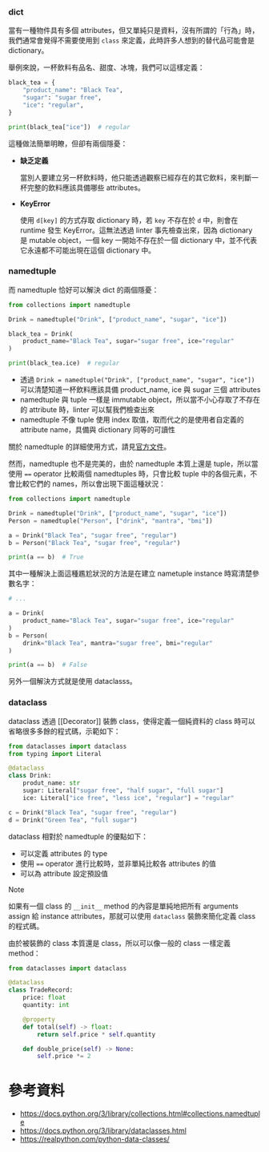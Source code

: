 ### dict

當有一種物件具有多個 attributes，但又單純只是資料，沒有所謂的「行為」時，我們通常會覺得不需要使用到 `class` 來定義，此時許多人想到的替代品可能會是 dictionary。

舉例來說，一杯飲料有品名、甜度、冰塊，我們可以這樣定義：

```Python
black_tea = {
    "product_name": "Black Tea",
    "sugar": "sugar free",
    "ice": "regular",
}

print(black_tea["ice"])  # regular
```

這種做法簡單明瞭，但卻有兩個隱憂：

- **缺乏定義**

    當別人要建立另一杯飲料時，他只能透過觀察已經存在的其它飲料，來判斷一杯完整的飲料應該具備哪些 attributes。

- **KeyError**

    使用 `d[key]` 的方式存取 dictionary 時，若 `key` 不存在於 `d` 中，則會在 runtime 發生 KeyError。這無法透過 linter 事先檢查出來，因為 dictionary 是 mutable object，一個 key 一開始不存在於一個 dictionary 中，並不代表它永遠都不可能出現在這個 dictionary 中。

### namedtuple

而 namedtuple 恰好可以解決 dict 的兩個隱憂：

```Python
from collections import namedtuple

Drink = namedtuple("Drink", ["product_name", "sugar", "ice"])

black_tea = Drink(
    product_name="Black Tea", sugar="sugar free", ice="regular"
)

print(black_tea.ice)  # regular
```

- 透過 `Drink = namedtuple("Drink", ["product_name", "sugar", "ice"])` 可以清楚知道一杯飲料應該具備 product_name, ice 與 sugar 三個 attributes
- namedtuple 與 tuple 一樣是 immutable object，所以當不小心存取了不存在的 attribute 時，linter 可以幫我們檢查出來
- namedtuple 不像 tuple 使用 index 取值，取而代之的是使用者自定義的 attribute name，具備與 dictionary 同等的可讀性

關於 namedtuple 的詳細使用方式，請見[官方文件](https://docs.python.org/zh-tw/3/library/collections.html#collections.namedtuple)。

然而，namedtuple 也不是完美的，由於 namedtuple 本質上還是 tuple，所以當使用 `==` operator 比較兩個 namedtuples 時，只會比較 tuple 中的各個元素，不會比較它們的 names，所以會出現下面這種狀況：

```Python
from collections import namedtuple

Drink = namedtuple("Drink", ["product_name", "sugar", "ice"])
Person = namedtuple("Person", ["drink", "mantra", "bmi"])

a = Drink("Black Tea", "sugar free", "regular")
b = Person("Black Tea", "sugar free", "regular")

print(a == b)  # True
```

其中一種解決上面這種尷尬狀況的方法是在建立 nametuple instance 時寫清楚參數名字：

```Python
# ...

a = Drink(
    product_name="Black Tea", sugar="sugar free", ice="regular"
)
b = Person(
    drink="Black Tea", mantra="sugar free", bmi="regular"
)

print(a == b)  # False
```

另外一個解決方式就是使用 dataclasss。

### dataclass

dataclass 透過 [[Decorator]] 裝飾 class，使得定義一個純資料的 class 時可以省略很多多餘的程式碼，示範如下：

```Python
from dataclasses import dataclass
from typing import Literal

@dataclass
class Drink:
    produt_name: str
    sugar: Literal["sugar free", "half sugar", "full sugar"]
    ice: Literal["ice free", "less ice", "regular"] = "regular"

c = Drink("Black Tea", "sugar free", "regular")
d = Drink("Green Tea", "full sugar")

```

dataclass 相對於 namedtuple 的優點如下：

- 可以定義 attributes 的 type
- 使用 `==` operator 進行比較時，並非單純比較各 attributes 的值
- 可以為 attribute 設定預設值

>[!Note]
>如果有一個 class 的 `__init__` method 的內容是單純地把所有 arguments assign 給 instance attributes，那就可以使用 `dataclass` 裝飾來簡化定義 class 的程式碼。

由於被裝飾的 class 本質還是 class，所以可以像一般的 class 一樣定義 method：

```Python
from dataclasses import dataclass

@dataclass
class TradeRecord:
    price: float
    quantity: int

    @property
    def total(self) -> float:
        return self.price * self.quantity

    def double_price(self) -> None:
        self.price *= 2
```

# 參考資料

- <https://docs.python.org/3/library/collections.html#collections.namedtuple>
- <https://docs.python.org/3/library/dataclasses.html>
- <https://realpython.com/python-data-classes/>
